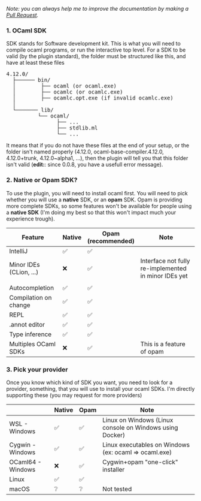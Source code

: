 <i>

Note: you can always help me to improve the documentation by making a [Pull Request](https://github.com/QuentinRa/intellij-ocaml/docs).

</i>

### 1. OCaml SDK

SDK stands for Software development kit. This is what you will need to compile ocaml programs, or run the interactive top level. For a SDK to be valid (by the plugin standard), the folder must be structured like this, and have at least these files

<pre>
4.12.0/
  ├────── bin/
  │        ├── ocaml (or ocaml.exe)
  │        ├── ocamlc (or ocamlc.exe)
  │        ├── ocamlc.opt.exe (if invalid ocamlc.exe)
  │
  └─────── lib/
          └── ocaml/
                ├── ...
                ├── stdlib.ml
                └── ...
</pre>

It means that if you do not have these files at the end of your setup, or the folder isn't named properly (4.12.0, ocaml-base-compiler.4.12.0, 4.12.0+trunk, 4.12.0~alpha1, ...), then the plugin will tell you that this folder isn't valid (**edit:**: since 0.0.8, you have a usefull error message).

### 2. Native or Opam SDK?

To use the plugin, you will need to install ocaml first. You will need to pick whether you will use a **native** SDK, or an **opam** SDK. Opam is providing more complete SDKs, so some features won't be available for people using a **native SDK** (I'm doing my best so that this won't impact much your experience trough).

<table>
<thead>
<tr>
<th>Feature</th>
<th>Native</th>
<th>Opam<br>(recommended)</th>
<th>Note</th>
</tr>
</thead>

<tbody>

<tr><td>IntelliJ</td>
<td>✅</td><td>✅</td><td></td>
</tr>

<tr><td>Minor IDEs (CLion, ...)</td>
<td>❌</td><td>✅</td><td>Interface not fully re-implemented in minor IDEs yet</td>
</tr>

<tr><td></td></tr>

<tr><td>Autocompletion</td>
<td>✅</td><td>✅</td><td></td>
</tr>

<tr><td>Compilation on change</td>
<td>✅</td><td>✅</td><td></td>
</tr>

<tr><td>REPL</td>
<td>✅</td><td>✅</td><td></td>
</tr>

<tr><td>.annot editor</td>
<td>✅</td><td>✅</td><td></td>
</tr>

<tr><td>Type inference</td>
<td>✅</td><td>✅</td><td></td>
</tr>

<tr><td>Multiples OCaml SDKs</td>
<td>❌</td><td>✅</td><td>This is a feature of opam</td>
</tr>

[//]: # (<tr><td>Reformat code</td>)

[//]: # (<td>❌</td><td>✅</td><td>Not implemented yet</td>)

[//]: # (</tr>)

</tbody>
</table>

### 3. Pick your provider

Once you know which kind of SDK you want, you need to look for a provider, something, that you will use to install your ocaml SDKs. I'm directly supporting these (you may request for more providers)

<table>
<thead>
<tr>
<th></th>
<th>Native</th>
<th>Opam</th>
<th>Note</th>
</tr>
</thead>

<tbody>
<tr><td>WSL - Windows</td>
<td>✅</td><td>✅</td><td>Linux on Windows (Linux console on Windows using Docker)</td>
</tr>

<tr><td>Cygwin - Windows</td>
<td>✅</td><td>✅</td><td>Linux executables on Windows (ex: ocaml => ocaml.exe)</td>
</tr>

<tr><td>OCaml64 - Windows</td>
<td>❌</td><td>✅</td><td>Cygwin+opam "one-click" installer</td>
</tr>

<tr><td>Linux</td>
<td>✅</td><td>✅</td><td></td>
</tr>

<tr><td>macOS</td>
<td>❔</td><td>❔</td><td>Not tested</td>
</tr>

</tbody>
</table>